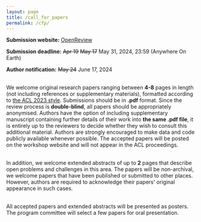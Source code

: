 ```yaml
---
layout: page
title: /call_for_papers
permalink: /cfp/
---
```


**Submission website:** [OpenReview](https://openreview.net/group?id=aclweb.org/ACL/2024/Workshop/Wordplay) 

**Submission deadline:** ~~Apr 19~~ ~~May 17~~ May 31, 2024, 23:59 (Anywhere On Earth)

**Author notification:** ~~May 24~~ June 17, 2024<br/><br/>

We welcome original research papers ranging between **4-8** pages in length (not including references or supplementary materials), formatted according to [the ACL 2023 style](https://acl-org.github.io/ACLPUB/formatting.html). Submissions should be in **.pdf** format. Since the review process is **double-blind**, all papers should be appropriately anonymised.
Authors have the option of including supplementary manuscript containing further details of their work into **the same .pdf file**, it is entirely up to the reviewers to decide whether they wish to consult this additional material. Authors are strongly encouraged to make data and code publicly available whenever possible. The accepted papers will be posted on the workshop website and will not appear in the ACL proceedings.<br/><br/>

In addition, we welcome extended abstracts of up to **2** pages that describe open problems and challenges in this area.
The papers will be non-archival, we welcome papers that have been published or submitted to other places.
However, authors are required to acknowledge their papers' original appearance in such cases. <br/><br/>

All accepted papers and extended abstracts will be presented as posters.
The program committee will select a few papers for oral presentation.
